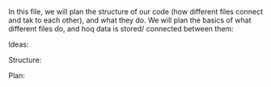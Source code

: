 In this file, we will plan the structure of our code (how different files connect and tak to each
other), and what they do. We will plan the basics of what different files do, and hoq data is stored/
connected between them:

Ideas:


Structure:


Plan: